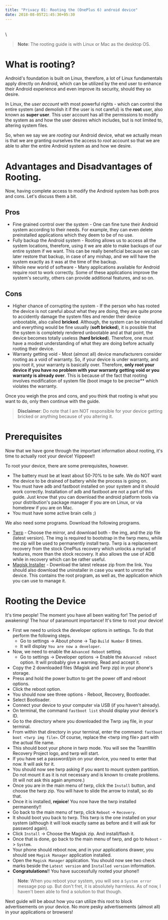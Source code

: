 ```yaml
---
title: "Privacy 01: Rooting the (OnePlus 6) android device"
date: 2018-08-05T21:45:30+05:30
---
```


\
\

> **Note**: The rooting guide is with Linux or Mac as the desktop OS.

# What is rooting?

Android's foundation is built on Linux, therefore, a lot of Linux fundamentals apply directly on Android, which can be utilized by the end user to enhance their Android experience and even improve its security, should they so desire.

In Linux, the _user account_ with most powerful rights - which can control the entire system (and demolish it if the user is not careful) is the **root** user, also known as **super user**. This user account has all the permissions to modify the system as and how the user desires which includes, but is not limited to, altering system files.

So, when we say we are _rooting_ our Android device, what we actually mean is that we are granting ourselves the access to _root_ account so that we are able to alter the entire Android system as and how we desire.

# Advantages and Disadvantages of Rooting.

Now, having complete access to modify the Android system has both pros and cons. Let's discuss them a bit.

## Pros

* Fine grained control over the system - One can fine tune their Android system according to their needs. For example, they can even delete preinstalled applications which they deem to be of no use.
* Fully backup the Android system - Rooting allows us to access all the system locations, therefore, using it we are able to make backups of our entire system if we want. This can be really beneficial because we can later restore that backup, in case of any mishap, and we will have the system exactly as it was at the time of the backup.
* Whole new world of software - Many applications available for Android require root to work correctly. Some of these applications improve the system's security, others can provide additional features, and so on.

## Cons

* Higher chance of corrupting the system - If the person who has rooted the device is not careful about what they are doing, they are quite prone to accidently damage the system files and render their device unbootable, also called **bricked**. Although, the system can be reinstalled and everything would be fine usually (**soft bricked**), it is possible that the system is completely rendered unbootable and at that point, the device becomes totally useless (**hard bricked**). Therefore, one must have a modest understanding of what they are doing before actually rooting their device.
* Warranty getting void - Most (almost all) device manufacturers consider rooting as a void of warranty. So, if your device is under warranty, and you root it, your warranty is basically over. Therefore, **only root your device if you have no problem with your warranty getting void or you warranty is already over**. This is because of the fact that rooting involves modification of system file (boot image to be precise** which violates the warranty.

Once you weigh the pros and cons, and you think that rooting is what you want to do, only then continue with the guide.

> **Disclaimer**: Do note that I am NOT responsible for your device getting bricked or anything because of you altering it.

# Prerequisites

Now that we have gone through the important information about rooting, it's time to actually root your device! Yiippeee!!

To root your device, there are some prerequisites, however.

* The battery must be at least about 50-70% to be safe. We do NOT want the device to be drained of battery while the process is going on.
* You must have adb and fastboot installed on your system and it should work correctly. Installation of adb and fastboot are not a part of this guide. Just know that you can download the android platform tools via your distribution's package manager if you are on Linux, or via homebrew if you are on Mac.
* You must have some active brain cells ;)

We also need some programs. Download the following programs.

* [Twrp](https://twrp.me/oneplus/oneplus6.html) - Choose the mirror, and download both - the img, and the zip file (latest version). The img is required to bootstrap in the twrp menu, while the zip will be used to permanently install twrp. Twrp is a replacement recovery from the stock OnePlus recovery which unlocks a myriad of features, more than the stock recovery. It also allows the use of ADB while in recovery which can be rather useful.
* [Magisk Installer](https://github.com/topjohnwu/Magisk/releases) - Download the latest release zip from the link. You should also download the uninstaller in case you want to unroot the device. This contains the root program, as well as, the application which you can use to manage it.

# Rooting the Device

It's time people! The moment you have all been waiting for! The period of awakening! The hour of paramount importance! It's time to root your device!

* First we need to unlock the developer options in settings. To do that perform the following steps.
  * Go to settings -> About phone -> Tap `Build Number` 8 times.
  * It will display `You are now a developer`.
* Now, we need to enable the `Advanced Reboot` setting.
  * Go to settings -> Developer options -> Enable the `Advanced reboot` option. It will probably give a warning. Read and accept it.
* Copy the 2 downloaded files (Magisk and Twrp zip) in your phone's storage.
* Press and hold the power button to get the power off and reboot options.
* Click the reboot option.
* You should now see three options - Reboot, Recovery, Bootloader.
* Select Bootloader.
* Connect your device to your computer via USB (if you haven't already).
* On terminal, the command `fastboot list` should display your device's ID.
* Go to the directory where you downloaded the Twrp `img` file, in your terminal.
* From within that directory in your terminal, enter the command: `fastboot boot <twrp img file>`. Of course, replace the \<twrp img file\> part with the actual file name.
* This should boot your phone in twrp mode. You will see the TeamWin Recovery Project logo, and twrp will start.
* If you have set a password/pin on your device, you need to enter that now. It will ask for it.
* You should now see twrp asking if you want to mount system partition. Do not mount it as it is not necessary and is known to create problems. (It will not ask this again anymore.)
* Once you are in the main menu of twrp, click the `Install` button, and choose the twrp zip. You will have to slide the arrow to install, so do that.
* Once it is installed, **rejoice**! You now have the twrp installed permanently!!
* Go back to the main menu of twrp, click `Reboot` -> `Recovery`.
* It should boot you back to twrp. This twrp is the one installed on your system (although it will look exactly same as before and it will ask for password again).
* Click `Install` -> Choose the Magisk zip. And install/flash it.
* Once that is done, go back to the main menu of twrp, and go to `Reboot` -> `System`.
* Your phone should reboot now, and in your applications drawer, you should see `Magisk Manager` application installed.
* Open the `Magisk Manager` application. You should now see two check marks beside the `Latest version` and `Installed version` information.
* **Congratulations**!! You have successfully rooted your phone!!

> **Note**: When you reboot your system, you will see a `System error` message pop up. But don't fret, it is absolutely harmless. As of now, I haven't been able to find a solution to that though.

Next guide will be about how you can utilize this root to block advertisements on your device. No more pesky advertisements (almost all) in your applications or browsers!
